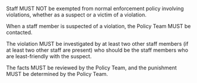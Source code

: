 Staff MUST NOT be exempted from normal enforcement policy involving violations, whether as a suspect or a victim of a violation.

When a staff member is suspected of a violation, the Policy Team MUST be contacted.

The violation MUST be investigated by at least two other staff members \(if at least two other staff are present\) who should be the staff members who are least-friendly with the suspect.

The facts MUST be reviewed by the Policy Team, and the punishment MUST be determined by the Policy Team.

